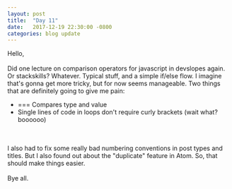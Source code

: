 ```yaml
---
layout: post
title:  "Day 11"
date:   2017-12-19 22:30:00 -0800
categories: blog update
---
```

Hello,
<br><br>
Did one lecture on comparison operators for javascript in devslopes again. Or stackskills? Whatever. Typical stuff, and a simple if/else flow. I imagine that's gonna get more tricky, but for now seems manageable. Two things that are definitely going to give me pain:
<ul>
<li>=== Compares type and value</li>
<li>Single lines of code in loops don't require curly brackets (wait what? boooooo)</li>
</ul>
<br><br>
I also had to fix some really bad numbering conventions in post types and titles. But I also found out about the "duplicate" feature in Atom. So, that should make things easier.
<br><br>
Bye all.
